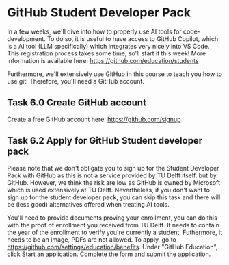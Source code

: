 # GitHub Student Developer Pack

In a few weeks, we'll dive into how to properly use AI tools for code-development. To do so, it is useful to have access to GitHub Copilot, which is a AI tool (LLM specifically) which integrates very nicely into VS Code. This registration process takes some time, so'll start it this week! More information is available here: https://github.com/education/students

Furthermore, we'll extensively use GitHub in this course to teach you how to use git! Therefore, you'll need a GitHub account.

## Task 6.0 Create GitHub account

Create a free GitHub account here: https://github.com/signup

## Task 6.2 Apply for GitHub Student developer pack

Please note that we don't obligate you to sign up for the Student Developer Pack with GitHub as this is not a service provided by TU Delft itself, but by GitHub. However, we think the risk are low as GitHub is owned by Microsoft which is used extensively at TU Delft. Nevertheless, if you don't want to sign up for the student developer pack, you can skip this task and there will be (less good) alternatives offered when treating AI tools.

You'll need to provide documents proving your enrollment, you can do this with the proof of enrollment you received from TU Delft. It needs to contain the year of the enrollment to verify you're currently a student. Futhermore, it needs to be an image, PDFs are not allowed. To apply, go to https://github.com/settings/education/benefits. Under "GitHub Education", click Start an application. Complete the form and submit the application.